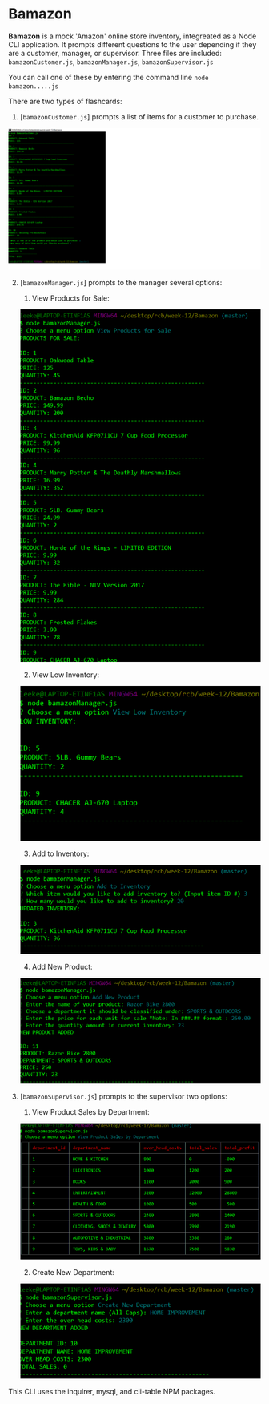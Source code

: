 # Bamazon

**Bamazon** is a mock 'Amazon' online store inventory, integreated as a Node CLI application. 
It prompts different questions to the user depending if they are a customer, manager, or supervisor. Three files
are included:  ```bamazonCustomer.js```, ```bamazonManager.js```, ```bamazonSupervisor.js```

You can call one of these by entering the command line ```node bamazon.....js```

There are two types of flashcards:

1. [```bamazonCustomer.js```] prompts a list of items for a customer to purchase.

![alt tag](https://github.com/klee91/Bamazon/blob/master/images/customer.png)

2. [```bamazonManager.js```] prompts to the manager several options:
	1. View Products for Sale:

	![alt tag](https://github.com/klee91/Bamazon/blob/master/images/manager_list_all.png)

	2. View Low Inventory:

	![alt tag](https://github.com/klee91/Bamazon/blob/master/images/manager_low_inventory.png)

	3. Add to Inventory:

	![alt tag](https://github.com/klee91/Bamazon/blob/master/images/manager_add_inventory.png)

	4. Add New Product:

	![alt tag](https://github.com/klee91/Bamazon/blob/master/images/manager_add_product.png)

3. [```bamazonSupervisor.js```] prompts to the supervisor two options:
	1. View Product Sales by Department:

	![alt tag](https://github.com/klee91/Bamazon/blob/master/images/supervisor_view.png)

	2. Create New Department:

	![alt tag](https://github.com/klee91/Bamazon/blob/master/images/supervisor_create_dept.png)

This CLI uses the inquirer, mysql, and cli-table NPM packages.